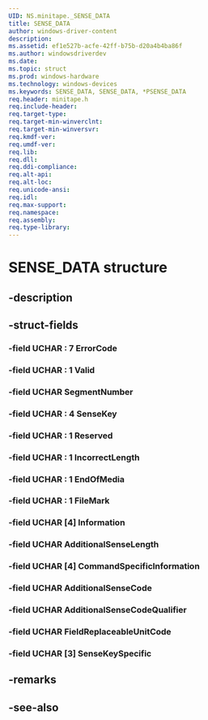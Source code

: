 ```yaml
---
UID: NS.minitape._SENSE_DATA
title: SENSE_DATA
author: windows-driver-content
description: 
ms.assetid: ef1e527b-acfe-42ff-b75b-d20a4b4ba86f
ms.author: windowsdriverdev
ms.date: 
ms.topic: struct
ms.prod: windows-hardware
ms.technology: windows-devices
ms.keywords: SENSE_DATA, SENSE_DATA, *PSENSE_DATA
req.header: minitape.h
req.include-header:
req.target-type:
req.target-min-winverclnt:
req.target-min-winversvr:
req.kmdf-ver:
req.umdf-ver:
req.lib:
req.dll:
req.ddi-compliance:
req.alt-api:
req.alt-loc:
req.unicode-ansi:
req.idl:
req.max-support:
req.namespace:
req.assembly:
req.type-library:
---
```


# SENSE_DATA structure

## -description



## -struct-fields

### -field UCHAR  : 7 ErrorCode			
 	
### -field UCHAR  : 1 Valid			
 	
### -field UCHAR SegmentNumber			
 	
### -field UCHAR  : 4 SenseKey			
 	
### -field UCHAR  : 1 Reserved			
 	
### -field UCHAR  : 1 IncorrectLength			
 	
### -field UCHAR  : 1 EndOfMedia			
 	
### -field UCHAR  : 1 FileMark			
 	
### -field UCHAR [4] Information			
 	
### -field UCHAR AdditionalSenseLength			
 	
### -field UCHAR [4] CommandSpecificInformation			
 	
### -field UCHAR AdditionalSenseCode			
 	
### -field UCHAR AdditionalSenseCodeQualifier			
 	
### -field UCHAR FieldReplaceableUnitCode			
 	
### -field UCHAR [3] SenseKeySpecific			
 	
## -remarks

## -see-also